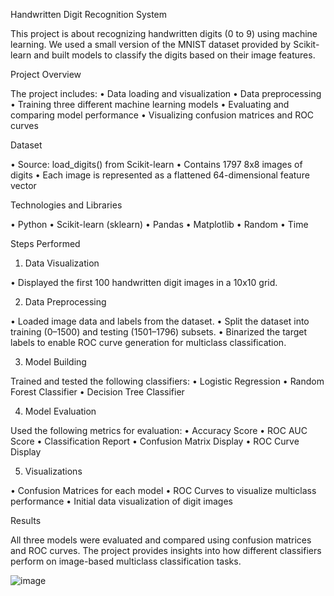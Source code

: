 Handwritten Digit Recognition System

This project is about recognizing handwritten digits (0 to 9) using machine learning. We used a small version of the MNIST dataset provided by Scikit-learn and built models to classify the digits based on their image features.

Project Overview

The project includes:
•	Data loading and visualization
•	Data preprocessing
•	Training three different machine learning models
•	Evaluating and comparing model performance
•	Visualizing confusion matrices and ROC curves

Dataset

•	Source: load_digits() from Scikit-learn
•	Contains 1797 8x8 images of digits
•	Each image is represented as a flattened 64-dimensional feature vector

Technologies and Libraries

•	Python
•	Scikit-learn (sklearn)
•	Pandas
•	Matplotlib
•	Random
•	Time

Steps Performed

1. Data Visualization
   
•	Displayed the first 100 handwritten digit images in a 10x10 grid.

2. Data Preprocessing

•	Loaded image data and labels from the dataset.
•	Split the dataset into training (0–1500) and testing (1501–1796) subsets.
•	Binarized the target labels to enable ROC curve generation for multiclass classification.

3. Model Building
   
Trained and tested the following classifiers:
•	Logistic Regression
•	Random Forest Classifier
•	Decision Tree Classifier

4. Model Evaluation
   
Used the following metrics for evaluation:
•	Accuracy Score
•	ROC AUC Score
•	Classification Report
•	Confusion Matrix Display
•	ROC Curve Display

5. Visualizations
   
•	Confusion Matrices for each model
•	ROC Curves to visualize multiclass performance
•	Initial data visualization of digit images

Results

All three models were evaluated and compared using confusion matrices and ROC curves. The project provides insights into how different classifiers perform on image-based multiclass classification tasks.

![image](https://github.com/user-attachments/assets/23db7f7d-ea46-4fc1-80d8-22b0cbcb496f)
